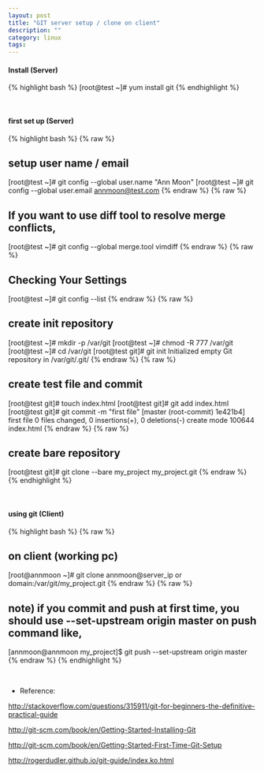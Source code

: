 ```yaml
---
layout: post
title: "GIT server setup / clone on client"
description: ""
category: linux
tags:
---
```


#### Install (Server)

{% highlight bash %}
[root@test ~]# yum install git
{% endhighlight %}

<br>

#### first set up (Server)

{% highlight bash %}
{% raw %}
## setup user name / email
[root@test ~]# git config --global user.name "Ann Moon"
[root@test ~]# git config --global user.email annmoon@test.com
{% endraw %}
{% raw %}
## If you want to use diff tool to resolve merge conflicts, 
[root@test ~]# git config --global merge.tool vimdiff
{% endraw %}
{% raw %}
## Checking Your Settings
[root@test ~]# git config --list
{% endraw %}
{% raw %}
## create init repository
[root@test ~]# mkdir -p /var/git
[root@test ~]# chmod -R 777 /var/git
[root@test ~]# cd /var/git
[root@test git]# git init
Initialized empty Git repository in /var/git/.git/
{% endraw %}
{% raw %}
## create test file and commit
[root@test git]# touch index.html
[root@test git]# git add index.html
[root@test git]# git commit -m "first file"
[master (root-commit) 1e421b4] first file
 0 files changed, 0 insertions(+), 0 deletions(-)
 create mode 100644 index.html
{% endraw %}
{% raw %}
## create bare repository
[root@test git]# git clone --bare my_project my_project.git
{% endraw %}
{% endhighlight %}

<br>

#### using git (Client)

{% highlight bash %}
{% raw %}
## on client (working pc)
[root@annmoon ~]# git clone annmoon@server_ip or domain:/var/git/my_project.git
{% endraw %}
{% raw %}
## note) if you commit and push at first time, you should use --set-upstream origin master on push command like, 
[annmoon@annmoon my_project]$ git push --set-upstream origin master
{% endraw %}
{% endhighlight %}

<br>

* Reference:

<a href="http://stackoverflow.com/questions/315911/git-for-beginners-the-definitive-practical-guide">http://stackoverflow.com/questions/315911/git-for-beginners-the-definitive-practical-guide</a>

<a href="http://git-scm.com/book/en/Getting-Started-Installing-Git">http://git-scm.com/book/en/Getting-Started-Installing-Git</a>

<a href="http://git-scm.com/book/en/Getting-Started-First-Time-Git-Setup">http://git-scm.com/book/en/Getting-Started-First-Time-Git-Setup</a>

<a href="http://rogerdudler.github.io/git-guide/index.ko.html">http://rogerdudler.github.io/git-guide/index.ko.html</a>

